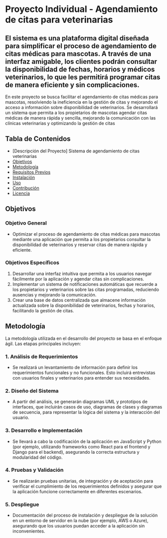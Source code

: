# Proyecto Individual - Agendamiento de citas para veterinarias

## El sistema es una plataforma digital diseñada para simplificar el proceso de agendamiento de citas médicas para mascotas. A través de una interfaz amigable, los clientes podrán consultar la disponibilidad de fechas, horarios y médicos veterinarios, lo que les permitirá programar citas de manera eficiente y sin complicaciones.

En este proyecto se busca facilitar el agendamiento de citas médicas para mascotas, resolviendo la ineficiencia en la gestión de citas y mejorando el acceso a información sobre disponibilidad de veterinarios. Se desarrollará un sistema que permita a los propietarios de mascotas agendar citas médicas de manera rápida y sencilla, mejorando la comunicación con las clínicas veterinarias y optimizando la gestión de citas

## Tabla de Contenidos

-   [Descripción del Proyecto] Sistema de agendamiento de citas veterinarias
-   [Objetivos](#objetivos)
-   [Metodología](#metodología)
-   [Requisitos Previos](#requisitos-previos)
-   [Instalación](#instalación)
-   [Uso](#uso)
-   [Contribución](#contribución)
-   [Licencia](#licencia)

## Objetivos

### Objetivo General

-   Optimizar el proceso de agendamiento de citas médicas para mascotas mediante una aplicación que permita a los propietarios consultar la disponibilidad de veterinarios y reservar citas de manera rápida y eficiente.

### Objetivos Específicos

1. Desarrollar una interfaz intuitiva que permita a los usuarios navegar fácilmente por la aplicación y agendar citas sin complicaciones.
2. Implementar un sistema de notificaciones automáticas que recuerde a los propietarios y veterinarios sobre las citas programadas, reduciendo ausencias y mejorando la comunicación.
3. Crear una base de datos centralizada que almacene información actualizada sobre la disponibilidad de veterinarios, fechas y horarios, facilitando la gestión de citas.

## Metodología

La metodología utilizada en el desarrollo del proyecto se basa en el enfoque ágil. Las etapas principales incluyen:

### 1. Análisis de Requerimientos

-   Se realizará un levantamiento de información para definir los requerimientos funcionales y no funcionales. Esto incluirá entrevistas con usuarios finales y veterinarios para entender sus necesidades.

### 2. Diseño del Sistema

-   A partir del análisis, se generarán diagramas UML y prototipos de interfaces, que incluirán casos de uso, diagramas de clases y diagramas de secuencia, para representar la lógica del sistema y la interacción del usuario.

### 3. Desarrollo e Implementación

-   Se llevará a cabo la codificación de la aplicación en JavaScript y Python (por ejemplo, utilizando frameworks como React para el frontend y Django para el backend), asegurando la correcta estructura y modularidad del código.

### 4. Pruebas y Validación

-   Se realizarán pruebas unitarias, de integración y de aceptación para verificar el cumplimiento de los requerimientos definidos y asegurar que la aplicación funcione correctamente en diferentes escenarios.

### 5. Despliegue

-   Documentación del proceso de instalación y despliegue de la solución en un entorno de servidor en la nube (por ejemplo, AWS o Azure), asegurando que los usuarios puedan acceder a la aplicación sin inconvenientes.
